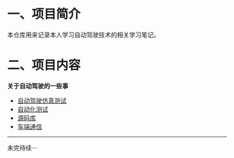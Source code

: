 # 一、项目简介

本仓库用来记录本人学习自动驾驶技术的相关学习笔记。

# 二、项目内容

**关于自动驾驶的一些事**

- [自动驾驶仿真测试](auto_driving_sim_test/auto_driving_sim_test_intro.md)
- [自动化测试](auto_testing/auto_testing_intro.md)
- [源码库](open_source_lib/open_source_lib_intro.md)
- [车端通信](verhicle_side_communication/verhicle_side_communication_intro.md)


****
未完待续···